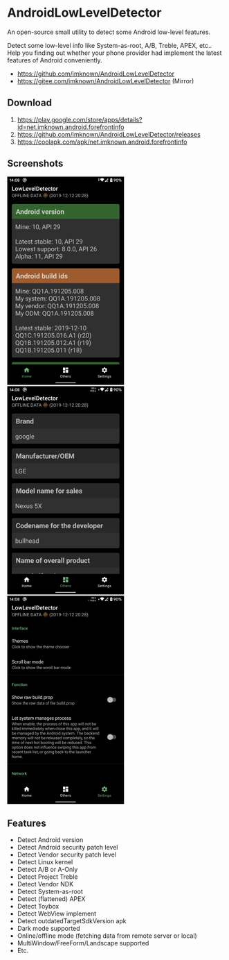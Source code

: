 # AndroidLowLevelDetector
An open-source small utility to detect some Android low-level features.

Detect some low-level info like System-as-root, A/B, Treble, APEX, etc..  
Help you finding out whether your phone provider had implement the latest features of Android conveniently.

- https://github.com/imknown/AndroidLowLevelDetector
- https://gitee.com/imknown/AndroidLowLevelDetector (Mirror)

## Download
1. https://play.google.com/store/apps/details?id=net.imknown.android.forefrontinfo
2. https://github.com/imknown/AndroidLowLevelDetector/releases
3. https://coolapk.com/apk/net.imknown.android.forefrontinfo

## Screenshots
![Home](art/home.png "Home") ![Others](art/others.png "Others") ![Settings](art/settings.png "Settings")

## Features
- Detect Android version
- Detect Android security patch level
- Detect Vendor security patch level
- Detect Linux kernel
- Detect A/B or A-Only
- Detect Project Treble
- Detect Vendor NDK
- Detect System-as-root
- Detect (flattened) APEX
- Detect Toybox
- Detect WebView implement
- Detect outdatedTargetSdkVersion apk
- Dark mode supported
- Online/offline mode (fetching data from remote server or local)
- MultiWindow/FreeForm/Landscape supported
- Etc.